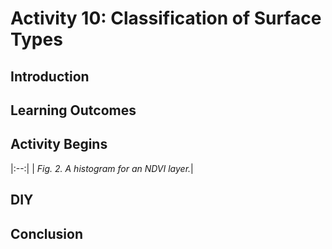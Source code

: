 # Activity 10: Classification of Surface Types



## Introduction



## Learning Outcomes




## Activity Begins



|:--:|
| *Fig. 2. A histogram for an NDVI layer.*|


## DIY




## Conclusion
